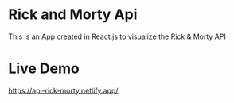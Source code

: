 # Rick and Morty Api

This is an App created in React.js to visualize the Rick & Morty API

# Live Demo
https://api-rick-morty.netlify.app/